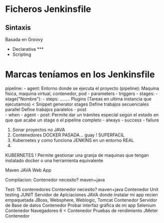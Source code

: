 # Ficheros Jenkinsfile

## Sintaxis
Basada en Groovy
- Declarativa ***
- Scripting

# Marcas teníamos en los Jenkinsfile

pipeline:
    - agent:            Entorno donde se ejecuta el proyecto (pipeline): Maquina física, maquina virtual, contenedor, pod
    - parameters
    - triggers
    - stages:
        - stage("Nombre"):
            - steps:
                ........ Plugins (Tareas en ultima instancia que ejecutamos) < Snippet generator
              stages    Define trabajos secuenciales
              parallel  Define trabajos paralelos
            - post  
            - when
            - agent
    - post:             Permite dar un trámites especial según el estado en que que acabe un stage o el pipeline completo
        - always
        - success
        - failure
        
        
1. Sonar proyectos no JAVA
2. Contenedores DOCKER PASADA... guay ! SUPERFACIL
3. Kubernetes y como funciona JENKINS en un entorno REAL
4. 


KUBERNETES !
    Permite gestionar una granja de maquinas que tengan instalado docker o una herramienta equivalente
    
    
    
    
Maven JAVA
Web App

Compilacion: Contenedor necesito? maven+java

Test: 15 contenedores
    Contenedor necesito? maven+java Contenedor
        Unit testing JUNIT
                        Servidor de Aplciaciones JAVA donde instalar mi app recien empaquetada
                            JBoss, Websphere, Weblogic, Tomcat Contenedor
                        Servidor de Base de datos Contenedor
        Probar interfaz gráfica de mi app
                        Selenium Contenedor
                        Navegadores
                            6 < Contenedor
        Pruebas de rendimiento
                        JMeter Contenedor